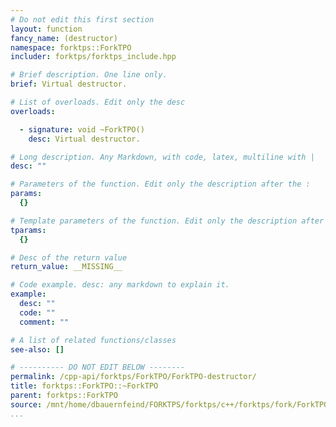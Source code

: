```yaml
---
# Do not edit this first section
layout: function
fancy_name: (destructor)
namespace: forktps::ForkTPO
includer: forktps/forktps_include.hpp

# Brief description. One line only.
brief: Virtual destructor.

# List of overloads. Edit only the desc
overloads:

  - signature: void ~ForkTPO()
    desc: Virtual destructor.

# Long description. Any Markdown, with code, latex, multiline with |
desc: ""

# Parameters of the function. Edit only the description after the :
params:
  {}

# Template parameters of the function. Edit only the description after the :
tparams:
  {}

# Desc of the return value
return_value: __MISSING__

# Code example. desc: any markdown to explain it.
example:
  desc: ""
  code: ""
  comment: ""

# A list of related functions/classes
see-also: []

# ---------- DO NOT EDIT BELOW --------
permalink: /cpp-api/forktps/ForkTPO/ForkTPO-destructor/
title: forktps::ForkTPO::~ForkTPO
parent: forktps::ForkTPO
source: /mnt/home/dbauernfeind/FORKTPS/forktps/c++/forktps/fork/ForkTPO.hpp
...
```


